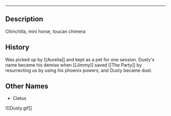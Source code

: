 --------------------------------------------------------------------------------
## Description
Chinchilla, mini horse, toucan chimera

## History
Was picked up by [[Aurelia]] and kept as a pet for one session. Dusty's name became his demise when [[Jimmy]] saved [[The Party]] by resurrecting us by using his phoenix powers, and Dusty became dust.
## Other Names
* Cletus

![[Dusty.gif]]